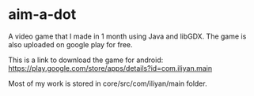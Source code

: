 # aim-a-dot
A video game that I made in 1 month using Java and libGDX. The game is also uploaded on google play for free.

This is a link to download the game for android: https://play.google.com/store/apps/details?id=com.iliyan.main

Most of my work is stored in core/src/com/iliyan/main folder.
